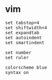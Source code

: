 vim
===

<pre>
set tabstop=4
set shiftwidth=4
set expandtab
set autoindent
set smartindent

set number
set ruler

colorscheme blue
syntax on
</pre>
